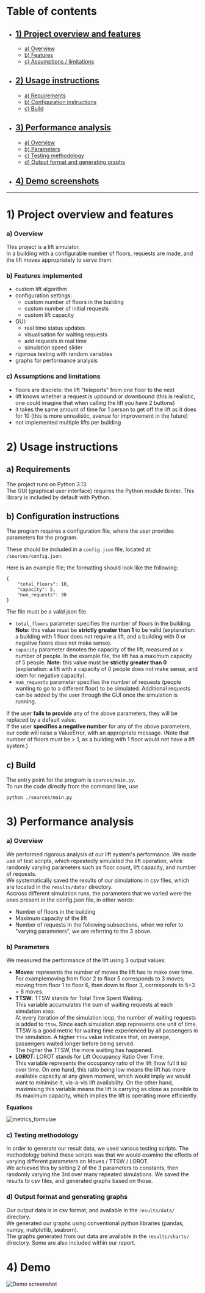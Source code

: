 # Table of contents

- ## [1) Project overview and features](#1-project-overview-and-features-1)
    - [a) Overview](#a-overview)
    - [b) Features](#b-features-implemented)
    - [c) Assumptions / limitations](#c-assumptions-and-limitations)

- ## [2) Usage instructions](#2-usage-instructions-1)
    - [a) Requirements](#a-requirements)
    - [b) Configuration instructions](#b-configuration-instructions)
    - [c) Build](#c-build)

- ## [3) Performance analysis](#3-performance-analysis-1)
    - [a) Overview](#a-overview)
    - [b) Parameters](#b-parameters)
    - [c) Testing methodology](#c-testing-methodology)
    - [d) Output format and generating graphs](#d-output-format-and-generating-graphs)

- ## [4) Demo screenshots](#4-demo)


---







# 1) Project overview and features

### a) Overview
This project is a lift simulator.  
In a building with a configurable number of floors, requests are made, and the lift moves appropriately to serve them.  

### b) Features implemented
- custom lift algorithm
- configuration settings:
    - custom number of floors in the building
    - custom number of initial requests
    - custom lift capacity
- GUI:
    - real time status updates
    - visualisation for waiting requests
    - add requests in real time
    - simulation speed slider
- rigorous testing with random variables
- graphs for performance analysis


### c) Assumptions and limitations
- floors are discrete: the lift "teleports" from one floor to the next
- lift knows whether a request is upbound or downbound (this is realistic, one could imagine that when calling the lift you have 2 buttons)
- it takes the same amount of time for 1 person to get off the lift as it does for 10 (this is more unrealistic, avenue for improvement in the future)
- not implemented multiple lifts per building



# 2) Usage instructions

## a) Requirements

The project runs on Python 3.13.  
The GUI (graphical user interface) requires the Python module tkinter. This library is included by default with Python.


## b) Configuration instructions

The program requires a configuration file, where the user provides parameters for the program.  

These should be included in a `config.json` file, located at `/sources/config.json`.  

Here is an example file; the formatting should look like the following:  
```
{
    "total_floors": 10,
    "capacity": 5,
    "num_requests": 30
}
```
The file must be a valid json file.  

- `total_floors` parameter specifies the number of floors in the building. **Note:** this value must be **strictly greater than 1** to be valid (explanation: a building with 1 floor does not require a lift, and a building with 0 or negative floors does not make sense).  
- `capacity` parameter denotes the capacity of the lift, measured as x number of people. In the example file, the lift has a maximum capacity of 5 people. **Note:** this value must be **strictly greater than 0** (explanation: a lift with a capacity of 0 people does not make sense, and idem for negative capacity).
- `num_requests` parameter specifies the number of requests (people wanting to go to a different floor) to be simulated. Additional requests can be added by the user through the GUI once the simulation is running.    

If the user **fails to provide** any of the above parameters, they will be replaced by a default value.  
If the user **specifies a negative number** for any of the above parameters, our code will raise a ValueError, with an appropriate message. (Note that number of floors must be > 1, as a building with 1 floor would not have a lift system.)  


## c) Build

The entry point for the program is `sources/main.py`.  
To run the code directly from the command line, use
```
python ./sources/main.py
```
















# 3) Performance analysis

### a) Overview  
We performed rigorous analysis of our lift system's performance. We made use of test scripts, which repeatedly simulated the lift operation, while randomly varying parameters such as floor count, lift capacity, and number of requests.  
We systematically saved the results of our simulations in csv files, which are located in the `results/data/` directory.  
Accross different simulation runs, the parameters that we varied were the ones present in the config.json file, in other words:
- Number of floors in the building
- Maximum capacity of the lift 
- Number of requests
In the following subsections, when we refer to "varying parameters", we are referring to the 3 above.

### b) Parameters

We measured the performance of the lift using 3 output values:
- **Moves**: represents the number of moves the lift has to make over time.  
For examplemoving from floor 2 to floor 5 corresponds to 3 moves; moving from floor 1 to floor 6, then down to floor 3, corresponds to 5+3 = 8 moves.
- **TTSW**: TTSW stands for Total Time Spent Waiting.  
This variable accumulates the sum of waiting requests at each simulation step.  
At every iteration of the simulation loop, the number of waiting requests is added to `ttsw`. Since each simulation step represents one unit of time, TTSW is a good metric for waiting time experienced by all passengers in the simulation.
A higher `ttsw` value indicates that, on average, passengers waited longer before being served.  
The higher the TTSW, the more waiting has happened. 
- **LOROT**: LOROT stands for Lift Occupancy Ratio Over Time.  
This variable represents the occupancy ratio of the lift (how full it is) over time. On one hand, this ratio being low means the lift has more available capacity at any given moment, which would imply we would want to minimise it, vis-a-vis lift availability. On the other hand, maximising this variable means the lift is carrying as close as possible to its maximum capacity, which implies the lift is operating more efficiently.

**Equations**  

![metrics_formulae](images/metrics_formulae.png)


### c) Testing methodology

In order to generate our result data, we used various testing scripts. The methodology behind these scripts was that we would examine the effects of varying different parameters on Moves / TTSW / LOROT.  
We achieved this by setting 2 of the 3 parameters to constants, then randomly varying the 3rd over many repeated simulations. We saved the results to csv files, and generated graphs based on those.  

### d) Output format and generating graphs

Our output data is in csv format, and available in the `results/data/` directory.  
We generated our graphs using conventional python libraries (pandas, numpy, matplotlib, seaborn).  
The graphs generated from our data are available in the `results/charts/` directory. Some are also included within our report.










# 4) Demo

![Demo screenshot](images/demo.png)
